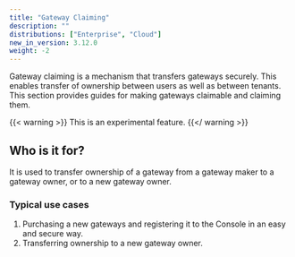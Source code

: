 ```yaml
---
title: "Gateway Claiming"
description: ""
distributions: ["Enterprise", "Cloud"]
new_in_version: 3.12.0
weight: -2
--- 
```


Gateway claiming is a mechanism that transfers gateways securely. This enables transfer of ownership between users as well as between tenants. This section provides guides for making gateways claimable and claiming them.

<!--more-->

{{< warning >}} This is an experimental feature. {{</ warning >}}

## Who is it for?

It is used to transfer ownership of a gateway from a gateway maker to a gateway owner, or to a new gateway owner.

### Typical use cases

1. Purchasing a new gateways and registering it to the Console in an easy and secure way.
2. Transferring ownership to a new gateway owner.
